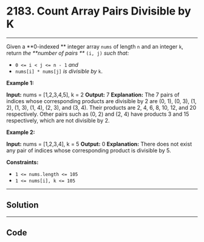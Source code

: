 # 2183. Count Array Pairs Divisible by K

---

Given a **0-indexed ** integer array `nums` of length `n` and an integer `k`, return _the **number of pairs **_ `(i, j)` _such that:_

  * `0 <= i < j <= n - 1` _and_
  * `nums[i] * nums[j]` _is divisible by_ `k`.



 

**Example 1:**


**Input:** nums = [1,2,3,4,5], k = 2
**Output:** 7
**Explanation:** 
The 7 pairs of indices whose corresponding products are divisible by 2 are
(0, 1), (0, 3), (1, 2), (1, 3), (1, 4), (2, 3), and (3, 4).
Their products are 2, 4, 6, 8, 10, 12, and 20 respectively.
Other pairs such as (0, 2) and (2, 4) have products 3 and 15 respectively, which are not divisible by 2.    


**Example 2:**


**Input:** nums = [1,2,3,4], k = 5
**Output:** 0
**Explanation:** There does not exist any pair of indices whose corresponding product is divisible by 5.


 

**Constraints:**

  * `1 <= nums.length <= 105`
  * `1 <= nums[i], k <= 105`

---

## Solution



---

## Code
```python


```